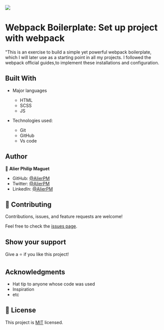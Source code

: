 ![](https://img.shields.io/badge/Microverse-blueviolet)

# Webpack Boilerplate: Set up project with webpack

"This is an exercise to build a simple yet powerful webpack boilerplate, which I will later use as a starting point in all my projects. I followed the webpack official guides,to implement these installations and configuration.


## Built With

- Major languages
   * HTML
   * SCSS
   * JS

- Technologies used:
    * Git
    * GitHub
    * Vs code




## Author
:bust_in_silhouette: **Alier Philip Maguet**
- GitHub: [@AlierPM](https://github.com/AlierPM)
- Twitter: [@AlierPM](https://twitter.com/AlierPM)
- LinkedIn: [@AlierPM](https://www.linkedin.com/in/alier-philip-maguet-b11653203/)


## 🤝 Contributing

Contributions, issues, and feature requests are welcome!

Feel free to check the [issues page](../../issues/).

## Show your support

Give a ⭐️ if you like this project!

## Acknowledgments

- Hat tip to anyone whose code was used
- Inspiration
- etc

## 📝 License

This project is [MIT](./MIT.md) licensed.
